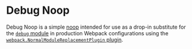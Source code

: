 Debug Noop
==========

Debug Noop is a simple [noop](https://en.wikipedia.org/wiki/NOP) intended for use as a drop-in substitute for the [`debug` module](http://npmjs.com/package/debug) in production Webpack configurations using the [`webpack.NormalModuleReplacementPlugin` plugin](https://webpack.github.io/docs/list-of-plugins.html#normalmodulereplacementplugin).
